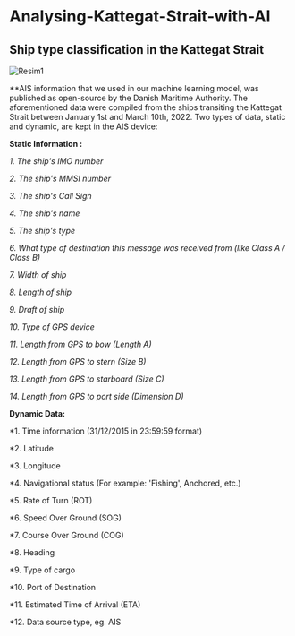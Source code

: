 # Analysing-Kattegat-Strait-with-AI
## Ship type classification in the Kattegat Strait

![Resim1](https://user-images.githubusercontent.com/73931928/162428833-9e2977ae-700c-483a-90a7-643dcb3416af.png)


**AIS information that we used in our machine learning model, was published as open-source by the Danish Maritime Authority. The aforementioned data were compiled from the ships transiting the Kattegat Strait between January 1st and March 10th, 2022.
Two types of data, static and dynamic, are kept in the AIS device:

**Static Information :**

*1. The ship's IMO number*

*2. The ship's MMSI number*

*3. The ship's Call Sign*

*4. The ship's name*

*5. The ship's type*

*6. What type of destination this message was received from (like Class A / Class B)*

*7. Width of ship*

*8. Length of ship*

*9. Draft of ship*

*10. Type of GPS device*

*11. Length from GPS to bow (Length A)*

*12. Length from GPS to stern (Size B)*

*13. Length from GPS to starboard (Size C)*

*14. Length from GPS to port side (Dimension D)*


**Dynamic Data:**

*1. Time information (31/12/2015 in 23:59:59 format)

*2. Latitude

*3. Longitude

*4. Navigational status (For example: 'Fishing', Anchored, etc.)

*5. Rate of Turn (ROT)

*6. Speed Over Ground (SOG)

*7. Course Over Ground (COG)

*8. Heading

*9. Type of cargo

*10. Port of Destination

*11. Estimated Time of Arrival (ETA)

*12. Data source type, eg. AIS

